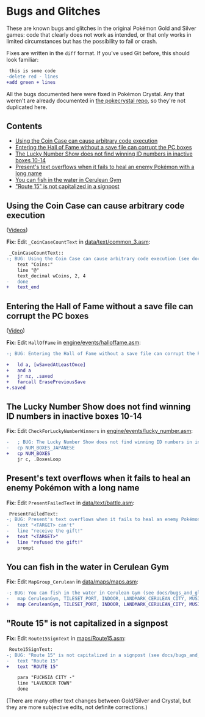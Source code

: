 # Bugs and Glitches

These are known bugs and glitches in the original Pokémon Gold and Silver games: code that clearly does not work as intended, or that only works in limited circumstances but has the possibility to fail or crash.

Fixes are written in the `diff` format. If you've used Git before, this should look familiar:

```diff
 this is some code
-delete red - lines
+add green + lines
```

All the bugs documented here were fixed in Pokémon Crystal. Any that weren't are already documented in [the pokecrystal repo](https://github.com/pret/pokecrystal/blob/master/docs/bugs_and_glitches.md), so they're not duplicated here.


## Contents

- [Using the Coin Case can cause arbitrary code execution](#using-the-coin-case-can-cause-arbitrary-code-execution)
- [Entering the Hall of Fame without a save file can corrupt the PC boxes](#entering-the-hall-of-fame-without-a-save-file-can-corrupt-the-pc-boxes)
- [The Lucky Number Show does not find winning ID numbers in inactive boxes 10-14](#the-lucky-number-show-does-not-find-winning-id-numbers-in-inactive-boxes-10-14)
- [Present's text overflows when it fails to heal an enemy Pokémon with a long name](#presents-text-overflows-when-it-fails-to-heal-an-enemy-pokémon-with-a-long-name)
- [You can fish in the water in Cerulean Gym](#you-can-fish-in-the-water-in-cerulean-gym)
- ["Route 15" is not capitalized in a signpost](#route-15-is-not-capitalized-in-a-signpost)


## Using the Coin Case can cause arbitrary code execution

([Videos](https://www.youtube.com/playlist?list=PLO3UplJNTO8YGl0na5FT_6dVYsC27D0rk))

**Fix:** Edit `_CoinCaseCountText` in [data/text/common_3.asm](https://github.com/pret/pokegold/blob/master/data/text/common_3.asm):

```diff
 _CoinCaseCountText::
-; BUG: Using the Coin Case can cause arbitrary code execution (see docs/bugs_and_glitches.md)
 	text "Coins:"
 	line "@"
 	text_decimal wCoins, 2, 4
-	done
+	text_end
```


## Entering the Hall of Fame without a save file can corrupt the PC boxes

([Video](https://www.youtube.com/watch?v=lxkQ7QdfdqM))

**Fix:** Edit `HallOfFame` in [engine/events/halloffame.asm](https://github.com/pret/pokegold/blob/master/engine/events/halloffame.asm):

```diff
-; BUG: Entering the Hall of Fame without a save file can corrupt the PC boxes (see docs/bugs_and_glitches.md)

+	ld a, [wSavedAtLeastOnce]
+	and a
+	jr nz, .saved
+	farcall ErasePreviousSave
+.saved
```


## The Lucky Number Show does not find winning ID numbers in inactive boxes 10-14

**Fix:** Edit `CheckForLuckyNumberWinners` in [engine/events/lucky_number.asm](https://github.com/pret/pokegold/blob/master/engine/events/lucky_number.asm):

```diff
-	; BUG: The Lucky Number Show does not find winning ID numbers in inactive boxes 10-14 (see docs/bugs_and_glitches.md)
-	cp NUM_BOXES_JAPANESE
+	cp NUM_BOXES
 	jr c, .BoxesLoop
```


## Present's text overflows when it fails to heal an enemy Pokémon with a long name

**Fix:** Edit `PresentFailedText` in [data/text/battle.asm](https://github.com/pret/pokegold/blob/master/data/text/battle.asm):

```diff
 PresentFailedText:
-; BUG: Present's text overflows when it fails to heal an enemy Pokémon with a long name (see docs/bugs_and_glitches.md)
-	text "<TARGET> can't"
-	line "receive the gift!"
+	text "<TARGET>"
+	line "refused the gift!"
 	prompt
```


## You can fish in the water in Cerulean Gym

**Fix:** Edit `MapGroup_Cerulean` in [data/maps/maps.asm](https://github.com/pret/pokegold/blob/master/data/maps/maps.asm):

```diff
-; BUG: You can fish in the water in Cerulean Gym (see docs/bugs_and_glitches.md)
-	map CeruleanGym, TILESET_PORT, INDOOR, LANDMARK_CERULEAN_CITY, MUSIC_GYM, TRUE, PALETTE_DAY, FISHGROUP_SHORE
+	map CeruleanGym, TILESET_PORT, INDOOR, LANDMARK_CERULEAN_CITY, MUSIC_GYM, TRUE, PALETTE_DAY, FISHGROUP_NONE
```


## "Route 15" is not capitalized in a signpost

**Fix:** Edit `Route15SignText` in [maps/Route15.asm](https://github.com/pret/pokegold/blob/master/maps/Route15.asm):

```diff
 Route15SignText:
-; BUG: "Route 15" is not capitalized in a signpost (see docs/bugs_and_glitches.md)
-	text "Route 15"
+	text "ROUTE 15"

	para "FUCHSIA CITY -"
	line "LAVENDER TOWN"
	done
```

(There are many other text changes between Gold/Silver and Crystal, but they are more subjective edits, not definite corrections.)

